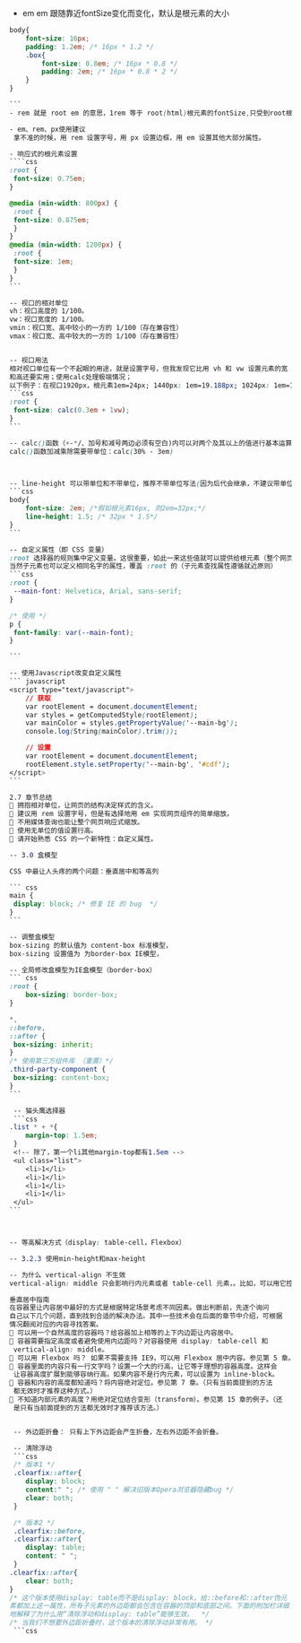 
- em
em 跟随靠近fontSize变化而变化，默认是根元素的大小
````css
body{
	font-size: 16px;
	padding: 1.2em; /* 16px * 1.2 */
	.box{
		font-size: 0.8em; /* 16px * 0.8 */
		padding: 2em; /* 16px * 0.8 * 2 */
	}
}

```
- rem 就是 root em 的意思，1rem 等于 root(html)根元素的fontSize,只受到root根元素影响

- em、rem、px使用建议
 拿不准的时候，用 rem 设置字号，用 px 设置边框，用 em 设置其他大部分属性。

- 响应式的根元素设置
````css
:root {
 font-size: 0.75em;
} 

@media (min-width: 800px) {
 :root {
 font-size: 0.875em;
 } 
} 
@media (min-width: 1200px) {
 :root {
 font-size: 1em;
 } 
}
```

-- 视口的相对单位
vh：视口高度的 1/100。
vw：视口宽度的 1/100。
vmin：视口宽、高中较小的一方的 1/100（存在兼容性）
vmax：视口宽、高中较大的一方的 1/100（存在兼容性）


-- 视口用法
相对视口单位有一个不起眼的用途，就是设置字号，但我发现它比用 vh 和 vw 设置元素的宽
和高还要实用；使用calc处理极端情况；
以下例子：在视口1920px，根元素1em=24px; 1440px: 1em=19.188px; 1024px: 1em=15.031 768px: 1em = 14.594px;这样可以保证字体怎么小都有0.3em
```css
:root {
 font-size: calc(0.3em + 1vw);
}
```

-- calc()函数（+-*/、加号和减号两边必须有空白)内可以对两个及其以上的值进行基本运算。
calc()函数加减乘除需要带单位：calc(30% - 3em)



-- line-height 可以带单位和不带单位，推荐不带单位写法(因为后代会继承，不建议带单位)
```css
body{
	font-size: 2em; /*假如根元素16px, 则2em=32px;*/
	line-height: 1.5; /* 32px * 1.5*/
}
```

-- 自定义属性（即 CSS 变量）
:root 选择器的规则集中定义变量。这很重要，如此一来这些值就可以提供给根元素（整个网页）下的任何元素。
当然子元素也可以定义相同名字的属性，覆盖 :root 的（子元素查找属性遵循就近原则）
```css
:root {
 --main-font: Helvetica, Arial, sans-serif;
}

/* 使用 */
p {
 font-family: var(--main-font);
} 

```

-- 使用Javascript改变自定义属性
``` javascript
<script type="text/javascript">
	// 获取
	var rootElement = document.documentElement;
	var styles = getComputedStyle(rootElement);
	var mainColor = styles.getPropertyValue('--main-bg');
	console.log(String(mainColor).trim());

	// 设置
	var rootElement = document.documentElement;
	rootElement.style.setProperty('--main-bg', '#cdf');
</script>
```

2.7 章节总结
 拥抱相对单位，让网页的结构决定样式的含义。
 建议用 rem 设置字号，但是有选择地用 em 实现网页组件的简单缩放。
 不用媒体查询也能让整个网页响应式缩放。
 使用无单位的值设置行高。
 请开始熟悉 CSS 的一个新特性：自定义属性。

-- 3.0 盒模型

CSS 中最让人头疼的两个问题：垂直居中和等高列

``` css
main {
 display: block; /* 修复 IE 的 bug  */
}
```

-- 调整盒模型
box-sizing 的默认值为 content-box 标准模型，
box-sizing 设置值为 为border-box IE模型，

-- 全局修改盒模型为IE盒模型（border-box）
``` css
:root {
 	box-sizing: border-box;
}

*,
::before,
::after {
 box-sizing: inherit;
} 
/* 使用第三方组件库 （重置）*/
.third-party-component {
 box-sizing: content-box;
}
```

 -- 猫头鹰选择器
 ```css
.list * + *{
 	margin-top: 1.5em;
 }
 <!-- 除了，第一个li其他margin-top都有1.5em -->
 <ul class="list">
 	<li>1</li>
 	<li>1</li>
 	<li>1</li>
 	<li>1</li>
 </ul>
```



-- 等高解决方式（display: table-cell，Flexbox）

-- 3.2.3 使用min-height和max-height

-- 为什么 vertical-align 不生效
vertical-align: middle 只会影响行内元素或者 table-cell 元素，。比如，可以用它控制一个行内的图片跟相邻的文字对齐。

垂直居中指南
在容器里让内容居中最好的方式是根据特定场景考虑不同因素。做出判断前，先逐个询问
自己以下几个问题，直到找到合适的解决办法。其中一些技术会在后面的章节中介绍，可根据
情况翻阅对应的内容寻找答案。
 可以用一个自然高度的容器吗？给容器加上相等的上下内边距让内容居中。
 容器需要指定高度或者避免使用内边距吗？对容器使用 display: table-cell 和
 vertical-align: middle。
 可以用 Flexbox 吗？ 如果不需要支持 IE9，可以用 Flexbox 居中内容。参见第 5 章。
 容器里面的内容只有一行文字吗？设置一个大的行高，让它等于理想的容器高度。这样会
 让容器高度扩展到能够容纳行高。如果内容不是行内元素，可以设置为 inline-block。
 容器和内容的高度都知道吗？将内容绝对定位。参见第 7 章。（只有当前面提到的方法
 都无效时才推荐这种方式。）
 不知道内部元素的高度？用绝对定位结合变形（transform）。参见第 15 章的例子。（还
 是只有当前面提到的方法都无效时才推荐该方法。）


 -- 外边距折叠： 只有上下外边距会产生折叠，左右外边距不会折叠。

 -- 清除浮动
 ```css
 /* 版本1 */
 .clearfix::after{
	display: block;
	content:" "; /* 使用 " " 解决旧版本Opera浏览器隐藏bug */
	clear: both; 
 }

 /* 版本2 */
 .clearfix::before,
 .clearfix::after{
	display: table;
	content: " ";
 }
.clearfix::after{
	clear: both;
}
/* 这个版本使用display: table而不是display: block。给::before和::after伪元
素都加上这一属性，所有子元素的外边距都会包含在容器的顶部和底部之间。下面的附加栏详细
地解释了为什么用“清除浮动和display: table”能够生效。  */
/* 当我们不想要外边距折叠时，这个版本的清除浮动非常有用。 */
 ```css